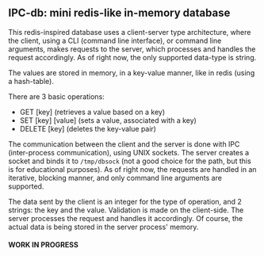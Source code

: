 ## IPC-db: mini redis-like in-memory database

This redis-inspired database uses a client-server type architecture, where the client, using a CLI (command line interface),
or command line arguments, makes requests to the server, which processes and handles the request accordingly.
As of right now, the only supported data-type is string.

The values are stored in memory, in a key-value manner, like in redis (using a hash-table).

There are 3 basic operations:
* GET [key] (retrieves a value based on a key)
* SET [key] [value] (sets a value, associated with a key)
* DELETE [key] (deletes the key-value pair)

The communication between the client and the server is done with IPC (inter-process communication), using UNIX sockets.
The server creates a socket and binds it to ```/tmp/dbsock``` (not a good choice for the path, but this is for educational purposes).
As of right now, the requests are handled in an iterative, blocking manner, and only command line arguments are supported.

The data sent by the client is an integer for the type of operation, and 2 strings: the key and the value.
Validation is made on the client-side.
The server processes the request and handles it accordingly.
Of course, the actual data is being stored in the server process' memory.


#### WORK IN PROGRESS
